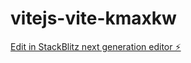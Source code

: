 # vitejs-vite-kmaxkw

[Edit in StackBlitz next generation editor ⚡️](https://stackblitz.com/~/github.com/PolisettyVyshnavi/vitejs-vite-kmaxkw)
